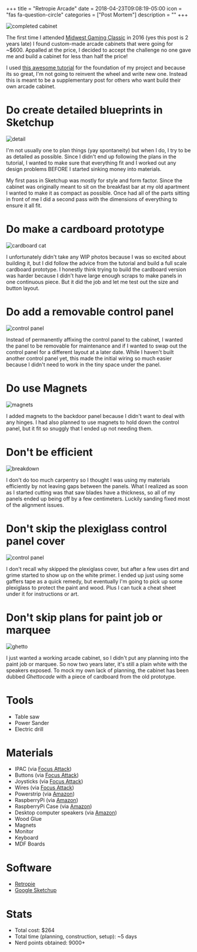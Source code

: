 +++
title = "Retropie Arcade"
date = 2018-04-23T09:08:19-05:00
icon = "fas fa-question-circle"
categories = ["Post Mortem"]
description = ""
+++

![completed cabinet](/blog/retropie_arcade/complete.jpg)

The first time I attended [Midwest Gaming Classic](https://www.midwestgamingclassic.com/) in 2016 (yes this post is 2 years late) I found custom-made arcade cabinets that were going for ~$600. Appalled at the price, I decided to accept the challenge no one gave me and build a cabinet for less than half the price! 

I used [this awesome tutorial](http://www.instructables.com/id/2-Player-Bartop-Arcade-Machine-Powered-by-Pi/) for the foundation of my project and because its so great, I'm not going to reinvent the wheel and write new one. Instead this is meant to be a supplementary post for others who want build their own arcade cabinet.

# Do create detailed blueprints in Sketchup 

![detail](/blog/retropie_arcade/detail.png)

I'm not usually one to plan things (yay spontaneity) but when I do, I try to be as detailed as possible. Since I didn't end up following the plans in the tutorial, I wanted to make sure that everything fit and I worked out any design problems BEFORE I started sinking money into materials.

My first pass in Sketchup was mostly for style and form factor. Since the cabinet was originally meant to sit on the breakfast bar at my old apartment I wanted to make it as compact as possible. Once had all of the parts sitting in front of me I did a second pass with the dimensions of everything to ensure it all fit.

# Do make a cardboard prototype
![cardboard cat](https://media.giphy.com/media/2zlSwREmLmiQw/giphy.gif)

I unfortunately didn't take any WIP photos because I was so excited about building it, but I did follow the advice from the tutorial and build a full scale cardboard prototype. I honestly think trying to build the cardboard version was harder because I didn't have large enough scraps to make panels in one continuous piece. But it did the job and let me test out the size and button layout.

# Do add a removable control panel
![control panel](/blog/retropie_arcade/under-control-panel.jpg)

Instead of permanently affixing the control panel to the cabinet, I wanted the panel to be removable for maintenance and if I wanted to swap out the control panel for a different layout at a later date. While I haven't built another control panel yet, this made the initial wiring so much easier because I didn't need to work in the tiny space under the panel.

# Do use Magnets
![magnets](/blog/retropie_arcade/magnets.jpg) 

I added magnets to the backdoor panel because I didn't want to deal with any hinges. I had also planned to use magnets to hold down the control panel, but it fit so snuggly that I ended up not needing them.

# Don't be efficient 
![breakdown](/blog/retropie_arcade/breakdown.png)

I don't do too much carpentry so I thought I was using my materials efficiently by not leaving gaps between the panels. What I realized as soon as I started cutting was that saw blades have a thickness, so all of my panels ended up being off by a few centimeters. Luckily sanding fixed most of the alignment issues.

# Don't skip the plexiglass control panel cover
![control panel](/blog/retropie_arcade/control-panel.jpg)

I don't recall why skipped the plexiglass cover, but after a few uses dirt and grime started to show up on the white primer. I ended up just using some gaffers tape as a quick remedy, but eventually I'm going to pick up some plexiglass to protect the paint and wood. Plus I can tuck a cheat sheet under it for instructions or art.

# Don't skip plans for paint job or marquee
![ghetto](/blog/retropie_arcade/ghetto.jpg)

I just wanted a working arcade cabinet, so I didn't put any planning into the paint job or marquee. So now two years later, it's still a plain white with the speakers exposed. To mock my own lack of planning, the cabinet has been dubbed _Ghettocade_ with a piece of cardboard from the old prototype. 

# Tools
* Table saw
* Power Sander
* Electric drill

# Materials
* IPAC (via [Focus Attack](https://www.focusattack.com/ultimarc-i-pac-2-2-player-usb-pushbutton-and-joystick-interface-pcb/))
* Buttons (via [Focus Attack](https://www.focusattack.com/suzo-happ-concave-long-stem-pushbutton-white/))
* Joysticks (via [Focus Attack](https://www.focusattack.com/suzo-happ-8-way-competition-joystick-black/))
* Wires (via [Focus Attack](https://www.focusattack.com/red-16pc-22-awg-wire-with-187-quick-disconnect/))
* Powerstrip (via [Amazon](https://smile.amazon.com/gp/product/B00TP1C1UC/ref=od_aui_detailpages01?ie=UTF8&psc=1))
* RaspberryPi (via [Amazon](https://smile.amazon.com/gp/product/B01C6FFNY4/ref=oh_aui_search_detailpage?ie=UTF8&psc=1))
* RaspberryPi Case (via [Amazon](https://smile.amazon.com/gp/product/B00ONOKPHC/ref=oh_aui_search_detailpage?ie=UTF8&psc=1))
* Desktop computer speakers (via [Amazon](https://smile.amazon.com/gp/product/B00GHY5JAO/ref=oh_aui_search_detailpage?ie=UTF8&psc=1))
* Wood Glue
* Magnets
* Monitor
* Keyboard
* MDF Boards

# Software
* [Retropie](https://retropie.org.uk/)
* [Google Sketchup](https://www.sketchup.com/)

# Stats
* Total cost: $264
* Total time (planning, construction, setup): ~5 days
* Nerd points obtained: 9000+
